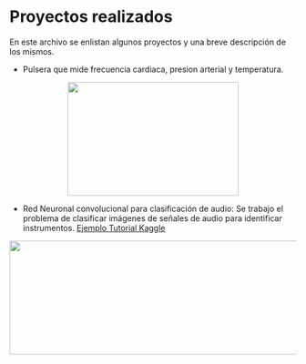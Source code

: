 # Proyectos realizados
En este archivo se enlistan algunos proyectos y una breve descripción de los mismos.

- Pulsera que mide frecuencia cardiaca, presion arterial y temperatura.

<p align="center">
<img src="https://protecsani.cam/wp-content/uploads/RELOJI.jpg" style="height: 200px; width:300px;"/>
</p>


- Red Neuronal convolucional para clasificación de audio: Se trabajo el problema de clasificar imágenes de señales de audio para identificar instrumentos.  [Ejemplo Tutorial Kaggle ](https://www.kaggle.com/code/aayush9753/audio-classification-starter-in-pytorch)

<p align="center">
<img src="https://miro.medium.com/v2/resize:fit:2000/1*7YbBTqwF2dMAuQwOrD_hXQ.png" style="height: 200px; width:700px;"/>
</p>